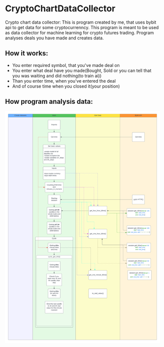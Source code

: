 # CryptoChartDataCollector
Crypto chart data collector:
This is program created by me, that uses bybit api to get data for some cryptocurrenncy. This program is meant to be used as data collector for machine learning for crypto futures trading. Program analyses deals you have made and creates data. 
## How it works:
- You enter required symbol, that you've made deal on
- You enter what deal have you made(Bought, Sold or you can tell that you was waiting and did nothing(to train ai))
- Than you enter time, when you've entered the deal
- And of course time when you closed it(your position)
## How program analysis data:
![Alt text](images/API.png)

